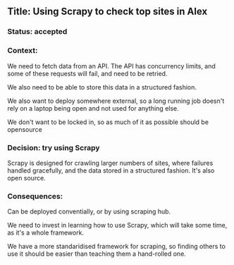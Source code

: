 
## Title: Using Scrapy to check top sites in Alex

### Status: accepted

### Context:

We need to fetch data from an API. The API has concurrency limits, and some of these requests will fail, and need to be retried.

We also need to be able to store this data in a structured fashion.

We also want to deploy somewhere external, so a long running job doesn't rely on a laptop being open and not used for anything else.

We don't want to be locked in, so as much of it as possible should be opensource

### Decision: try using Scrapy

Scrapy is designed for crawling larger numbers of sites, where failures handled gracefully, and the data stored in a structured fashion. It's also open source.


### Consequences: 

Can be deployed conventially, or by using scraping hub.

We need to invest in learning how to use Scrapy, which will take some time, as it's a whole framework.

We have a more standaridised framework for scraping, so finding others to use it should be easier than teaching them a hand-rolled one.



